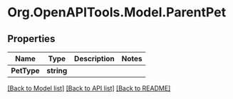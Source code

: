 # Org.OpenAPITools.Model.ParentPet

## Properties

Name | Type | Description | Notes
------------ | ------------- | ------------- | -------------
**PetType** | **string** |  | 

[[Back to Model list]](../README.md#documentation-for-models) [[Back to API list]](../README.md#documentation-for-api-endpoints) [[Back to README]](../README.md)

